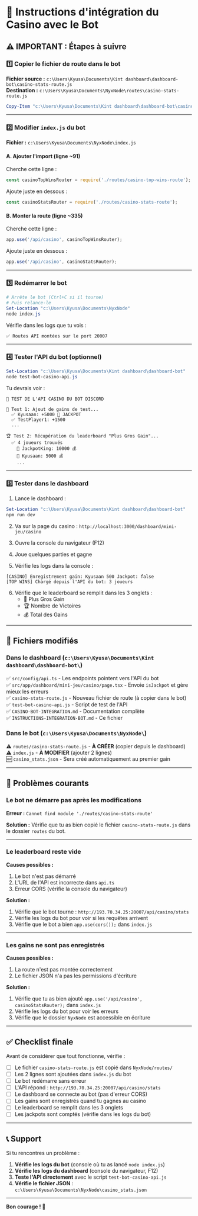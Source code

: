 # 🚀 Instructions d'intégration du Casino avec le Bot

## ⚠️ IMPORTANT : Étapes à suivre

### 1️⃣ Copier le fichier de route dans le bot

**Fichier source :** `c:\Users\Kyusa\Documents\Kint dashboard\dashboard-bot\casino-stats-route.js`  
**Destination :** `c:\Users\Kyusa\Documents\NyxNode\routes\casino-stats-route.js`

```powershell
Copy-Item "c:\Users\Kyusa\Documents\Kint dashboard\dashboard-bot\casino-stats-route.js" "c:\Users\Kyusa\Documents\NyxNode\routes\casino-stats-route.js"
```

---

### 2️⃣ Modifier `index.js` du bot

**Fichier :** `c:\Users\Kyusa\Documents\NyxNode\index.js`

#### A. Ajouter l'import (ligne ~91)

Cherche cette ligne :
```javascript
const casinoTopWinsRouter = require('./routes/casino-top-wins-route');
```

Ajoute juste en dessous :
```javascript
const casinoStatsRouter = require('./routes/casino-stats-route');
```

#### B. Monter la route (ligne ~335)

Cherche cette ligne :
```javascript
app.use('/api/casino', casinoTopWinsRouter);
```

Ajoute juste en dessous :
```javascript
app.use('/api/casino', casinoStatsRouter);
```

---

### 3️⃣ Redémarrer le bot

```powershell
# Arrête le bot (Ctrl+C si il tourne)
# Puis relance-le
Set-Location "c:\Users\Kyusa\Documents\NyxNode"
node index.js
```

Vérifie dans les logs que tu vois :
```
✅ Routes API montées sur le port 20007
```

---

### 4️⃣ Tester l'API du bot (optionnel)

```powershell
Set-Location "c:\Users\Kyusa\Documents\Kint dashboard\dashboard-bot"
node test-bot-casino-api.js
```

Tu devrais voir :
```
🎰 TEST DE L'API CASINO DU BOT DISCORD

📝 Test 1: Ajout de gains de test...
  ✅ Kyusaan: +5000 🎰 JACKPOT
  ✅ TestPlayer1: +1500
  ...

🏆 Test 2: Récupération du leaderboard "Plus Gros Gain"...
  ✅ 4 joueurs trouvés
    🥇 JackpotKing: 10000 💰
    🥈 Kyusaan: 5000 💰
    ...
```

---

### 5️⃣ Tester dans le dashboard

1. Lance le dashboard :
```powershell
Set-Location "c:\Users\Kyusa\Documents\Kint dashboard\dashboard-bot"
npm run dev
```

2. Va sur la page du casino : `http://localhost:3000/dashboard/mini-jeu/casino`

3. Ouvre la console du navigateur (F12)

4. Joue quelques parties et gagne

5. Vérifie les logs dans la console :
```
[CASINO] Enregistrement gain: Kyusaan 500 Jackpot: false
[TOP WINS] Chargé depuis l'API du bot: 3 joueurs
```

6. Vérifie que le leaderboard se remplit dans les 3 onglets :
   - 💎 Plus Gros Gain
   - 🏆 Nombre de Victoires
   - 💰 Total des Gains

---

## 📁 Fichiers modifiés

### Dans le dashboard (`c:\Users\Kyusa\Documents\Kint dashboard\dashboard-bot\`)

✅ `src/config/api.ts` - Les endpoints pointent vers l'API du bot  
✅ `src/app/dashboard/mini-jeu/casino/page.tsx` - Envoie `isJackpot` et gère mieux les erreurs  
✅ `casino-stats-route.js` - Nouveau fichier de route (à copier dans le bot)  
✅ `test-bot-casino-api.js` - Script de test de l'API  
✅ `CASINO-BOT-INTEGRATION.md` - Documentation complète  
✅ `INSTRUCTIONS-INTEGRATION-BOT.md` - Ce fichier  

### Dans le bot (`c:\Users\Kyusa\Documents\NyxNode\`)

⚠️ `routes/casino-stats-route.js` - **À CRÉER** (copier depuis le dashboard)  
⚠️ `index.js` - **À MODIFIER** (ajouter 2 lignes)  
🆕 `casino_stats.json` - Sera créé automatiquement au premier gain  

---

## 🐛 Problèmes courants

### Le bot ne démarre pas après les modifications

**Erreur :** `Cannot find module './routes/casino-stats-route'`

**Solution :** Vérifie que tu as bien copié le fichier `casino-stats-route.js` dans le dossier `routes` du bot.

---

### Le leaderboard reste vide

**Causes possibles :**
1. Le bot n'est pas démarré
2. L'URL de l'API est incorrecte dans `api.ts`
3. Erreur CORS (vérifie la console du navigateur)

**Solution :**
1. Vérifie que le bot tourne : `http://193.70.34.25:20007/api/casino/stats`
2. Vérifie les logs du bot pour voir si les requêtes arrivent
3. Vérifie que le bot a bien `app.use(cors());` dans `index.js`

---

### Les gains ne sont pas enregistrés

**Causes possibles :**
1. La route n'est pas montée correctement
2. Le fichier JSON n'a pas les permissions d'écriture

**Solution :**
1. Vérifie que tu as bien ajouté `app.use('/api/casino', casinoStatsRouter);` dans `index.js`
2. Vérifie les logs du bot pour voir les erreurs
3. Vérifie que le dossier `NyxNode` est accessible en écriture

---

## ✅ Checklist finale

Avant de considérer que tout fonctionne, vérifie :

- [ ] Le fichier `casino-stats-route.js` est copié dans `NyxNode/routes/`
- [ ] Les 2 lignes sont ajoutées dans `index.js` du bot
- [ ] Le bot redémarre sans erreur
- [ ] L'API répond : `http://193.70.34.25:20007/api/casino/stats`
- [ ] Le dashboard se connecte au bot (pas d'erreur CORS)
- [ ] Les gains sont enregistrés quand tu gagnes au casino
- [ ] Le leaderboard se remplit dans les 3 onglets
- [ ] Les jackpots sont comptés (vérifie dans les logs du bot)

---

## 📞 Support

Si tu rencontres un problème :

1. **Vérifie les logs du bot** (console où tu as lancé `node index.js`)
2. **Vérifie les logs du dashboard** (console du navigateur, F12)
3. **Teste l'API directement** avec le script `test-bot-casino-api.js`
4. **Vérifie le fichier JSON** : `c:\Users\Kyusa\Documents\NyxNode\casino_stats.json`

---

**Bon courage ! 🚀**